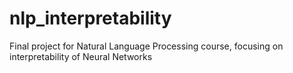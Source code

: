 # nlp_interpretability
Final project for Natural Language Processing course, focusing on interpretability of Neural Networks
